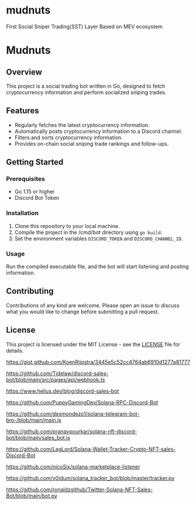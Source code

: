 # mudnuts
First Social Sniper Trading(SST) Layer Based on MEV ecosystem

# Mudnuts

## Overview

This project is a social trading bot written in Go, designed to fetch cryptocurrency information and perform socialized sniping trades.

## Features

- Regularly fetches the latest cryptocurrency information.
- Automatically posts cryptocurrency information to a Discord channel.
- Filters and sorts cryptocurrency information.
- Provides on-chain social sniping trade rankings and follow-ups.

## Getting Started

### Prerequisites

- Go 1.15 or higher
- Discord Bot Token

### Installation

1. Clone this repository to your local machine.
2. Compile the project in the /cmd/bot directory using `go build`.
3. Set the environment variables `DISCORD_TOKEN` and `DISCORD_CHANNEL_ID`.

### Usage

Run the compiled executable file, and the bot will start listening and posting information.

## Contributing

Contributions of any kind are welcome. Please open an issue to discuss what you would like to change before submitting a pull request.

## License

This project is licensed under the MIT License - see the [LICENSE](LICENSE) file for details.

https://gist.github.com/KoenRijpstra/3445e5c52cc4764ab6910d1277a81777

https://github.com/Tidelaw/discord-sales-bot/blob/main/src/pages/api/webhook.ts

https://www.helius.dev/blog/discord-sales-bot

https://github.com/PuppyGamingDev/Solana-RPC-Discord-Bot

https://github.com/desmondezo1/solana-telegram-bot-bro-/blob/main/main.js

https://github.com/pranaypourkar/solana-nft-discord-bot/blob/main/sales_bot.js

https://github.com/LagLord/Solana-Wallet-Tracker-Crypto-NFT-sales-Discord-Bot

https://github.com/nicoSix/solana-marketplace-listener

https://github.com/v0idum/solana_tracker_bot/blob/master/tracker.py

https://github.com/ronaldzgithub/Twitter-Solana-NFT-Sales-Bot/blob/main/bot.py
